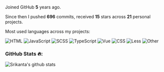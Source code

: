 Joined GitHub **5** years ago.

Since then I pushed **696** commits, received **15** stars across **21** personal projects.

Most used languages across my projects:

![HTML](https://img.shields.io/static/v1?style=flat&label=</>&color=555&labelColor=%23e34c26&message=HTML%EF%B8%B149.7%25)
![JavaScript](https://img.shields.io/static/v1?style=flat&label=</>&color=555&labelColor=%23f1e05a&message=JavaScript%EF%B8%B133.8%25)
![SCSS](https://img.shields.io/static/v1?style=flat&label=</>&color=555&labelColor=%23c6538c&message=SCSS%EF%B8%B17.6%25)
![TypeScript](https://img.shields.io/static/v1?style=flat&label=</>&color=555&labelColor=%233178c6&message=TypeScript%EF%B8%B14.3%25)
![Vue](https://img.shields.io/static/v1?style=flat&label=</>&color=555&labelColor=%2341b883&message=Vue%EF%B8%B13.2%25)
![CSS](https://img.shields.io/static/v1?style=flat&label=</>&color=555&labelColor=%23563d7c&message=CSS%EF%B8%B10.5%25)
![Less](https://img.shields.io/static/v1?style=flat&label=</>&color=555&labelColor=%231d365d&message=Less%EF%B8%B10.4%25)
![Other](https://img.shields.io/static/v1?style=flat&label=</>&color=555&labelColor=%23ededed&message=Other%EF%B8%B10.1%25)

### GitHub Stats 🔥:
![Srikanta's github stats](https://github-readme-stats.vercel.app/api?username=srikanta30&show_icons=true&theme=prussian)

